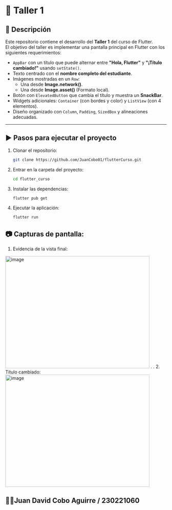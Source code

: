 # 📱 Taller 1

## 📌 Descripción
Este repositorio contiene el desarrollo del **Taller 1** del curso de Flutter.  
El objetivo del taller es implementar una pantalla principal en Flutter con los siguientes requerimientos:

- `AppBar` con un título que puede alternar entre **"Hola, Flutter"** y **"¡Título cambiado!"** usando `setState()`.
- Texto centrado con el **nombre completo del estudiante**.
- Imágenes mostradas en un `Row`:  
  - Una desde **Image.network()**.  
  - Una desde **Image.asset()** (Formato local).
- Botón con `ElevatedButton` que cambia el título y muestra un **SnackBar**.
- Widgets adicionales: `Container` (con bordes y color) y `ListView` (con 4 elementos).
- Diseño organizado con `Column`, `Padding`, `SizedBox` y alineaciones adecuadas.

---

## ▶️ Pasos para ejecutar el proyecto

1. Clonar el repositorio:
   ```bash
   git clone https://github.com/JuanCobo01/flutterCurso.git
2. Entrar en la carpeta del proyecto:
   ```bash
   cd flutter_curso
3. Instalar las dependencias:
   ```bash
   flutter pub get
4. Ejecutar la aplicación:
   ```bash
   flutter run

## 📷 Capturas de pantalla:
1. Evidencia de la vista final:
<img width="450" height="350" alt="image" src="https://github.com/user-attachments/assets/325ed282-a426-4f0c-b7ef-e7a5b14d149b" />
.
.
2. Título cambiado:
<img width="450" height="350" alt="image" src="https://github.com/user-attachments/assets/74e11dfd-c19a-4a25-a6bc-f2a933ed5562" />


## 🧑‍🎓Juan David Cobo Aguirre / 230221060   
